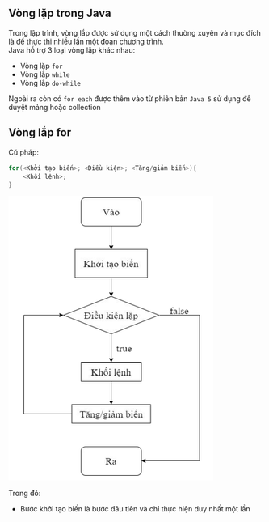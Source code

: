 ## Vòng lặp trong Java
Trong lập trình, vòng lắp được sử dụng một cách thường xuyên và mục đích là để thực thi nhiều lần một đoạn chương trình.  
Java hỗ trợ 3 loại vòng lặp khác nhau:  
- Vòng lặp `for`
- Vòng lắp `while`
- Vòng lắp `do-while`  

Ngoài ra còn có `for each` được thêm vào từ phiên bản `Java 5` sử dụng để duyệt mảng hoặc collection  

## Vòng lắp for  
Cú pháp:  
```java
for(<Khởi tạo biến>; <Điều kiện>; <Tăng/giảm biến>){
    <Khối lệnh>;
}
```


![image](../image/for-loop.png)  

Trong đó:
- Bước khởi tạo biến là bước đâu tiên và chỉ thực hiện duy nhất một lần  